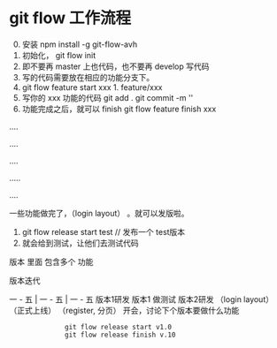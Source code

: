 # git flow 工作流程

0. 安装 npm install -g git-flow-avh
1. 初始化， git flow init
2. 即不要再 master 上也代码，也不要再 develop 写代码
3. 写的代码需要放在相应的功能分支下。
  1. git flow feature start xxx
    1. feature/xxx
  2. 写你的 xxx 功能的代码  git add . git commit -m ''
  3. 功能完成之后，就可以 finish    git flow feature finish xxx

  ....


  ....


  ....


  .....

  ....


一些功能做完了，（login layout） 。就可以发版啦。
1. git flow release start test  // 发布一个 test版本
2. 就会给到测试，让他们去测试代码




版本 里面 包含多个 功能

版本迭代


一  -  五         |  一  -  五              | 一   -  五
版本1研发            版本1 做测试             版本2研发
（login layout）     （正式上线）             （register, 分页）
                开会，讨论下个版本要做什么功能

                  git flow release start v1.0
                  git flow release finish v.10
